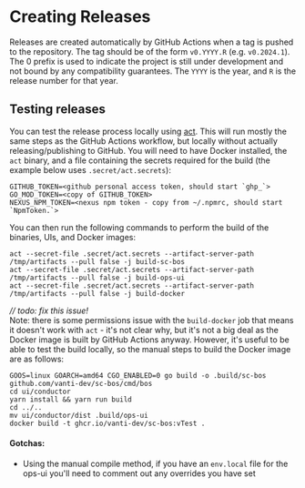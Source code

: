 # Creating Releases

Releases are created automatically by GitHub Actions when a tag is pushed to the repository. The tag should be of the
form `v0.YYYY.R` (e.g. `v0.2024.1`). The 0 prefix is used to indicate the project is still under development and 
not bound by any compatibility guarantees. The `YYYY` is the year, and `R` is the release number for that year.

## Testing releases

You can test the release process locally using [act](https://github.com/nektos/act). This will run mostly the same steps 
as the GitHub Actions workflow, but locally without actually releasing/publishing to GitHub. You will need to have 
Docker installed, the `act` binary, and a file containing the secrets required for the build (the example below uses 
`.secret/act.secrets`):

```
GITHUB_TOKEN=<github personal access token, should start `ghp_`>
GO_MOD_TOKEN=<copy of GITHUB_TOKEN>
NEXUS_NPM_TOKEN=<nexus npm token - copy from ~/.npmrc, should start `NpmToken.`>
```

You can then run the following commands to perform the build of the binaries, UIs, and Docker images:
```shell
act --secret-file .secret/act.secrets --artifact-server-path /tmp/artifacts --pull false -j build-sc-bos
act --secret-file .secret/act.secrets --artifact-server-path /tmp/artifacts --pull false -j build-ops-ui
act --secret-file .secret/act.secrets --artifact-server-path /tmp/artifacts --pull false -j build-docker
``` 

_// todo: fix this issue!_\
Note: there is some permissions issue with the `build-docker` job that means it doesn't work with `act` - it's not clear 
why, but it's not a big deal as the Docker image is built by GitHub Actions anyway. However, it's useful to be able to 
test the build locally, so the manual steps to build the Docker image are as follows:

```shell
GOOS=linux GOARCH=amd64 CGO_ENABLED=0 go build -o .build/sc-bos github.com/vanti-dev/sc-bos/cmd/bos
cd ui/conductor
yarn install && yarn run build
cd ../..
mv ui/conductor/dist .build/ops-ui
docker build -t ghcr.io/vanti-dev/sc-bos:vTest .
```

#### Gotchas:
- Using the manual compile method, if you have an `env.local` file for the ops-ui you'll need to comment out any overrides you have set
